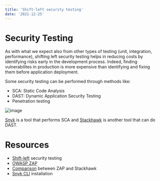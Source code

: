 ```yaml
---
title: 'Shift-left security testing'
date: '2021-12-25'
---
```


# Security Testing

As with what we expect also from other types of testing (unit, integration, performance), shifting left security testing helps in reducing costs by identifying risks early in the development process. Indeed, finding vulnerabilites in production is more expensive than identifying and fixing them before application deployment.

Some security testing can be performed through methods like:
- SCA: Static Code Analysis
- DAST: Dynamic Application Security Testing
- Penetration testing

![image](https://user-images.githubusercontent.com/1062699/147394055-86144b6c-8e37-46e1-8491-0db88dfdc373.png)

[Snyk](https://snyk.io/) is a tool that performs SCA and [Stackhawk](https://www.stackhawk.com/) is another tool that can do DAST.

# Resources
- [Shift-left](https://snyk.io/learn/shift-left-testing/) security testing
- [OWASP ZAP](https://www.zaproxy.org/)
- [Comparison](https://www.stackhawk.com/blog/zap-vs-stackhawk-comparison/) between ZAP and Stackhawk
- [Snyk CLI](https://docs.snyk.io/features/snyk-cli/install-the-snyk-cli) installation
